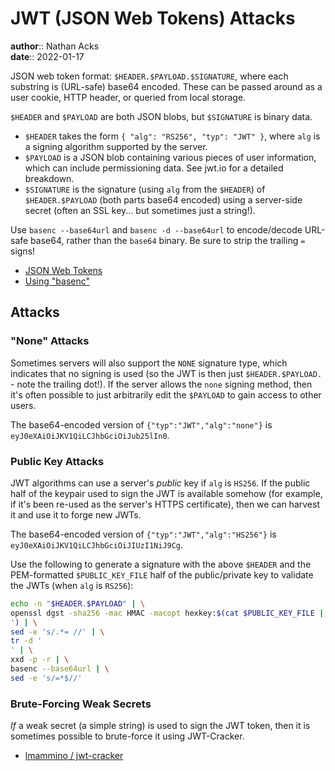 # JWT (JSON Web Tokens) Attacks

**author**:: Nathan Acks  
**date**:: 2022-01-17

JSON web token format: `$HEADER.$PAYLOAD.$SIGNATURE`, where each substring is (URL-safe) base64 encoded. These can be passed around as a user cookie, HTTP header, or queried from local storage.

`$HEADER` and `$PAYLOAD` are both JSON blobs, but `$SIGNATURE` is binary data.

* `$HEADER` takes the form `{ "alg": "RS256", "typ": "JWT" }`, where `alg` is a signing algorithm supported by the server.
* `$PAYLOAD` is a JSON blob containing various pieces of user information, which can include permissioning data. See jwt.io for a detailed breakdown.
* `$SIGNATURE` is the signature (using `alg` from the `$HEADER`) of `$HEADER.$PAYLOAD` (both parts base64 encoded) using a server-side secret (often an SSL key... but sometimes just a string!).

Use `basenc --base64url` and `basenc -d --base64url` to encode/decode URL-safe base64, rather than the `base64` binary. Be sure to strip the trailing `=` signs!

* [JSON Web Tokens](https://jwt.io)
* [Using "basenc"](basenc.md)

## Attacks

### "None" Attacks

Sometimes servers will also support the `NONE` signature type, which indicates that no signing is used (so the JWT is then just `$HEADER.$PAYLOAD.` - note the trailing dot!). If the server allows the `none` signing method, then it's often possible to just arbitrarily edit the `$PAYLOAD` to gain access to other users.

The base64-encoded version of `{"typ":"JWT","alg":"none"}` is `eyJ0eXAiOiJKV1QiLCJhbGciOiJub25lIn0`.

### Public Key Attacks

JWT algorithms can use a server's *public* key if `alg` is `HS256`. If the public half of the keypair used to sign the JWT is available somehow (for example, if it's been re-used as the server's HTTPS certificate), then we can harvest it and use it to forge new JWTs.

The base64-encoded version of `{"typ":"JWT","alg":"HS256"}` is `eyJ0eXAiOiJKV1QiLCJhbGciOiJIUzI1NiJ9Cg`. 

Use the following to generate a signature with the above `$HEADER` and the PEM-formatted `$PUBLIC_KEY_FILE` half of the public/private key to validate the JWTs (when `alg` is `RS256`):

```bash
echo -n "$HEADER.$PAYLOAD" | \
openssl dgst -sha256 -mac HMAC -macopt hexkey:$(cat $PUBLIC_KEY_FILE | xxd -p | tr -d '
') | \
sed -e 's/.*= //' | \
tr -d '
' | \
xxd -p -r | \
basenc --base64url | \
sed -e 's/=*$//'
```

### Brute-Forcing Weak Secrets

*If* a weak secret (a simple string) is used to sign the JWT token, then it is sometimes possible to brute-force it using JWT-Cracker.

* [lmammino / jwt-cracker](https://github.com/lmammino/jwt-cracker)
